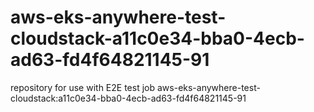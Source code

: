 # aws-eks-anywhere-test-cloudstack-a11c0e34-bba0-4ecb-ad63-fd4f64821145-91
repository for use with E2E test job aws-eks-anywhere-test-cloudstack:a11c0e34-bba0-4ecb-ad63-fd4f64821145-91
